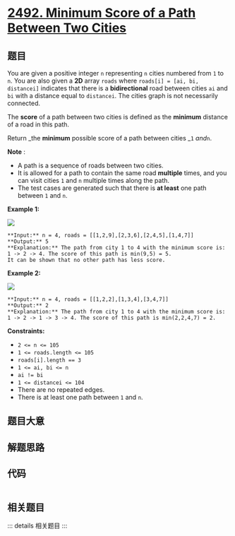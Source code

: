 # [2492. Minimum Score of a Path Between Two Cities](https://leetcode.com/problems/minimum-score-of-a-path-between-two-cities)

## 题目

You are given a positive integer `n` representing `n` cities numbered from `1`
to `n`. You are also given a **2D** array `roads` where `roads[i] = [ai, bi,
distancei]` indicates that there is a **bidirectional** road between cities
`ai` and `bi` with a distance equal to `distancei`. The cities graph is not
necessarily connected.

The **score** of a path between two cities is defined as the **minimum**
distance of a road in this path.

Return _the **minimum** possible score of a path between cities _`1` _and_`n`.

**Note** :

  * A path is a sequence of roads between two cities.
  * It is allowed for a path to contain the same road **multiple** times, and you can visit cities `1` and `n` multiple times along the path.
  * The test cases are generated such that there is **at least** one path between `1` and `n`.



**Example 1:**

![](https://assets.leetcode.com/uploads/2022/10/12/graph11.png)

    
    
    **Input:** n = 4, roads = [[1,2,9],[2,3,6],[2,4,5],[1,4,7]]
    **Output:** 5
    **Explanation:** The path from city 1 to 4 with the minimum score is: 1 -> 2 -> 4. The score of this path is min(9,5) = 5.
    It can be shown that no other path has less score.
    

**Example 2:**

![](https://assets.leetcode.com/uploads/2022/10/12/graph22.png)

    
    
    **Input:** n = 4, roads = [[1,2,2],[1,3,4],[3,4,7]]
    **Output:** 2
    **Explanation:** The path from city 1 to 4 with the minimum score is: 1 -> 2 -> 1 -> 3 -> 4. The score of this path is min(2,2,4,7) = 2.
    



**Constraints:**

  * `2 <= n <= 105`
  * `1 <= roads.length <= 105`
  * `roads[i].length == 3`
  * `1 <= ai, bi <= n`
  * `ai != bi`
  * `1 <= distancei <= 104`
  * There are no repeated edges.
  * There is at least one path between `1` and `n`.


## 题目大意

## 解题思路

## 代码

```javascript

```

## 相关题目

::: details 相关题目
:::
